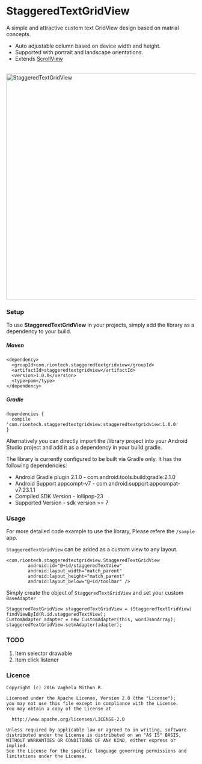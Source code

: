 # StaggeredTextGridView
A simple and attractive custom text GridView design based on matrial concepts. 
* Auto adjustable column based on device width and height. 
* Supported with portrait and landscape orientations. 
* Extends [ScrollView](http://developer.android.com/reference/android/widget/ScrollView.html)

<br>
<img src="https://github.com/riontech-xten/StaggeredTextGridView/blob/master/Screenshot_2016-04-28-19-52-08.png" height="600" alt="StaggeredTextGridView"/>
</br>

### Setup
To use **StaggeredTextGridView** in your projects, simply add the library as a dependency to your build.

##### Maven
```
<dependency>
  <groupId>com.riontech.staggeredtextgridview</groupId>
  <artifactId>staggeredtextgridview</artifactId>
  <version>1.0.0</version>
  <type>pom</type>
</dependency>
```
##### Gradle
```
dependencies {
  compile 'com.riontech.staggeredtextgridview:staggeredtextgridview:1.0.0'
}
```

Alternatively you can directly import the /library project into your Android Studio project and add it as a dependency in your build.gradle.

The library is currently configured to be built via Gradle only. It has the following dependencies:

* Android Gradle plugin 2.1.0 - com.android.tools.build:gradle:2.1.0
* Android Support appcompt-v7 - com.android.support:appcompat-v7:23.1.1
* Compiled SDK Version        - lollipop-23
* Supported Version           - sdk version >= 7

### Usage
For more detailed code example to use the library, Please refere the `/sample` app.

`StaggeredTextGridView` can be added as a custom view to any layout.

```
<com.riontech.staggeredtextgridview.StaggeredTextGridView
        android:id="@+id/staggeredTextView"
        android:layout_width="match_parent"
        android:layout_height="match_parent"
        android:layout_below="@+id/toolbar" />
```

Simply create the object of `StaggeredTextGridView` and set your custom `BaseAdapter`
```
StaggeredTextGridView staggeredTextGridView = (StaggeredTextGridView) findViewById(R.id.staggeredTextView);
CustomAdapter adapter = new CustomAdapter(this, wordJsonArray);
staggeredTextGridView.setmAdapter(adapter);
```

### TODO
1. Item selector drawable
2. Item click listener

### Licence
```
Copyright (c) 2016 Vaghela Mithun R.

Licensed under the Apache License, Version 2.0 (the "License");
you may not use this file except in compliance with the License.
You may obtain a copy of the License at

  http://www.apache.org/licenses/LICENSE-2.0

Unless required by applicable law or agreed to in writing, software
distributed under the License is distributed on an "AS IS" BASIS,
WITHOUT WARRANTIES OR CONDITIONS OF ANY KIND, either express or implied.
See the License for the specific language governing permissions and
limitations under the License.
```
